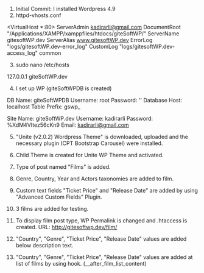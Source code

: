 1. Initial Commit: I installed Wordpress 4.9
2. httpd-vhosts.conf

<VirtualHost *:80>
    ServerAdmin kadirarli@gmail.com
    DocumentRoot "/Applications/XAMPP/xamppfiles/htdocs/giteSoftWP/"
    ServerName gitesoftWP.dev
    ServerAlias www.gitesoftWP.dev
    ErrorLog "logs/gitesoftWP.dev-error_log"
    CustomLog "logs/gitesoftWP.dev-access_log" common
</VirtualHost>

3. sudo nano /etc/hosts

127.0.0.1       giteSoftWP.dev

4. I set up WP (giteSoftWPDB is created)

DB Name: giteSoftWPDB
Username: root
Password: ''
Database Host: localhost
Table Prefix: gswp_

Site Name: giteSoftWP.dev
Username: kadirarli
Password: %XdM4VItez56cKn9
Email: kadirarli@gmail.com

5. "Unite (v2.0.2) Wordpress Theme" is downloaded, uploaded and the necessary plugin (CPT Bootstrap Carousel) were installed.

6. Child Theme is created for Unite WP Theme and activated.

7. Type of post named "Films" is added.

8. Genre, Country, Year and Actors taxonomies are added to film.

9. Custom text fields "Ticket Price" and "Release Date" are added by using "Advanced Custom Fields" Plugin.

10. 3 films are added for testing. 

11. To display film post type, WP Permalink is changed and .htaccess is created. URL: http://gitesoftwp.dev/film/

12. "Country", "Genre", "Ticket Price", "Release Date" values are added below description text.

13. "Country", "Genre", "Ticket Price", "Release Date" values are added at list of films by using hook. (__after_film_list_content)



